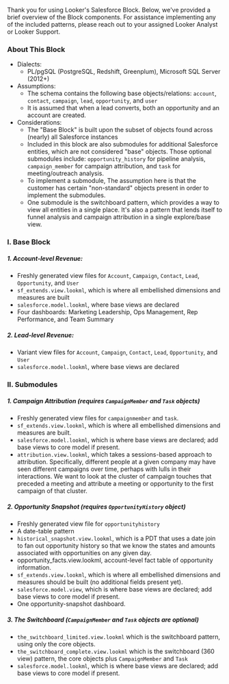 Thank you for using Looker's Salesforce Block. Below, we've provided a brief overview of the Block components. For assistance implementing any of the included patterns, please reach out to your assigned Looker Analyst or Looker Support.

### About This Block
- Dialects:
    - PL/pgSQL (PostgreSQL, Redshift, Greenplum), Microsoft SQL Server (2012+)
- Assumptions:
    - The schema contains the following base objects/relations: `account`, `contact`, `campaign`, `lead`, `opportunity`, and `user`
    - It is assumed that when a lead converts, both an opportunity and an account are created.
- Considerations:
  - The "Base Block" is built upon the subset of objects found across (nearly) all Salesforce instances
  - Included in this block are also submodules for additional Salesforce entities, which are not considered "base" objects. Those optional submodules include: `opportunity_history` for pipeline analysis, `campaign_member` for campaign attribution, and `task` for meeting/outreach analysis.
  - To implement a submodule, The assumption here is that the customer has certain "non-standard" objects present in order to implement the submodules.
  - One submodule is the switchboard pattern, which provides a way to view all entities in a single place. It's also a pattern that lends itself to funnel analysis and campaign attribution in a single explore/base view.


### I. Base Block

##### 1. Account-level Revenue:
- Freshly generated view files for `Account`, `Campaign`, `Contact`, `Lead`, `Opportunity`, and `User`
- `sf_extends.view.lookml`, which is where all embellished dimensions and measures are built
- `salesforce.model.lookml`, where base views are declared
- Four dashboards: Marketing Leadership, Ops Management, Rep Performance, and Team Summary

##### 2. Lead-level Revenue:
- Variant view files for `Account`, `Campaign`, `Contact`, `Lead`, `Opportunity`, and `User`
- `salesforce.model.lookml`, where base views are declared

### II. Submodules

##### 1. Campaign Attribution (requires `CampaignMember` and `Task` objects)
- Freshly generated view files for `campaignmember` and `task`.
- `sf_extends.view.lookml`, which is where all embellished dimensions and measures are built.
- `salesforce.model.lookml`, which is where base views are declared; add base views to core model if present.
- `attribution.view.lookml`, which takes a sessions-based approach to attribution. Specifically, different people at a given company may have seen different campaigns over time, perhaps with lulls in their interactions. We want to look at the cluster of campaign touches that preceded a meeting and attribute a meeting or opportunity to the first campaign of that cluster.

##### 2. Opportunity Snapshot (requires `OpportunityHistory` object)
- Freshly generated view file for `opportunityhistory`
- A date-table pattern
- `historical_snapshot.view.lookml`, which is a PDT that uses a date join to fan out opportunity history so that we know the states and amounts associated with opportunities on any given day.
- opportunity_facts.view.lookml, account-level fact table of opportunity information.
- `sf_extends.view.lookml`, which is where all embellished dimensions and measures should be built (no additional fields present yet).
- `salesforce.model.view`, which is where base views are declared; add base views to core model if present.
- One opportunity-snapshot dashboard.

##### 3. The Switchboard (`CampaignMember` and `Task` objects are optional)
- `the_switchboard_limited.view.lookml` which is the switchboard pattern, using only the core objects.
- `the_switchboard_complete.view.lookml` which is the switchboard (360 view) pattern, the core objects plus `CampaignMember` and `Task`
- `salesforce.model.lookml`, which is where base views are declared; add base views to core model if present.
